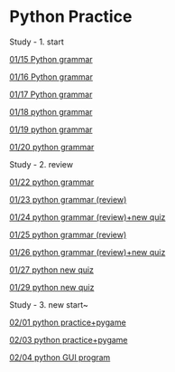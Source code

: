 # Python Practice

Study - 1. start

[01/15 Python grammar](Python%20Practice%204d95aad8d0ec4a37acbf0015ab27ba8f/01%2015%20Python%20grammar%20c8d7312563e741c5820297beb44fe2b9.md)

[01/16 Python grammar](Python%20Practice%204d95aad8d0ec4a37acbf0015ab27ba8f/01%2016%20Python%20grammar%206db7e77a2fda4ba39ac95901bdc5bc68.md)

[01/17 Python grammar](Python%20Practice%204d95aad8d0ec4a37acbf0015ab27ba8f/01%2017%20Python%20grammar%209a3560eb0211475da2c7033c7f1f9781.md)

[01/18 python grammar](Python%20Practice%204d95aad8d0ec4a37acbf0015ab27ba8f/01%2018%20python%20grammar%209b3051294a214e278071104fac562405.md)

[01/19 python grammar](Python%20Practice%204d95aad8d0ec4a37acbf0015ab27ba8f/01%2019%20python%20grammar%2033530aa670664fae8bedbbaf77822be5.md)

[01/20 python grammar](Python%20Practice%204d95aad8d0ec4a37acbf0015ab27ba8f/01%2020%20python%20grammar%203c2a656e530547a893dbcf90ae3ba23d.md)

Study - 2. review

[01/22 python grammar](Python%20Practice%204d95aad8d0ec4a37acbf0015ab27ba8f/01%2022%20python%20grammar%20ae3ae1ee5f034267bd4c1f76c151caef.md)

[01/23 python grammar (review)](Python%20Practice%204d95aad8d0ec4a37acbf0015ab27ba8f/01%2023%20python%20grammar%20(review)%2085397ae339844430ae27360d74372733.md)

[01/24 python grammar (review)+new quiz](Python%20Practice%204d95aad8d0ec4a37acbf0015ab27ba8f/01%2024%20python%20grammar%20(review)+new%20quiz%20973a3f988a334259bc873dc257f57978.md)

[01/25 python grammar (review)](Python%20Practice%204d95aad8d0ec4a37acbf0015ab27ba8f/01%2025%20python%20grammar%20(review)%2075e6b08b2dc9425080da52bbafdf43fb.md)

[01/26 python grammar (review)+new quiz](Python%20Practice%204d95aad8d0ec4a37acbf0015ab27ba8f/01%2026%20python%20grammar%20(review)+new%20quiz%206ff84954384a454cb2400ff8d08b4e81.md)

[01/27 python new quiz](Python%20Practice%204d95aad8d0ec4a37acbf0015ab27ba8f/01%2027%20python%20new%20quiz%20522325badba04009ae49b30aae01730e.md)

[01/29 python new quiz](Python%20Practice%204d95aad8d0ec4a37acbf0015ab27ba8f/01%2029%20python%20new%20quiz%205468acbd01e34fc1adba800677aca51f.md)

Study - 3. new start~

[02/01 python practice+pygame](Python%20Practice%204d95aad8d0ec4a37acbf0015ab27ba8f/02%2001%20python%20practice+pygame%209c7548d320784091b694da014effe00e.md)

[02/03 python practice+pygame](Python%20Practice%204d95aad8d0ec4a37acbf0015ab27ba8f/02%2003%20python%20practice+pygame%209b15132eeb174be9942074e3fcf7089f.md)

[02/04 python GUI program](Python%20Practice%204d95aad8d0ec4a37acbf0015ab27ba8f/02%2004%20python%20GUI%20program%20fadede5ac63748d29ef0a21407c839ca.md)